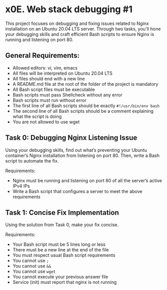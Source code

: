 # x0E. Web stack debugging #1

This project focuses on debugging and fixing issues related to Nginx installation on an Ubuntu 20.04 LTS server. Through two tasks, you'll hone your debugging skills and craft efficient Bash scripts to ensure Nginx is running and listening on port 80.

## General Requirements:
- Allowed editors: vi, vim, emacs
- All files will be interpreted on Ubuntu 20.04 LTS
- All files should end with a new line
- A README.md file at the root of the folder of the project is mandatory
- All Bash script files must be executable
- Bash scripts must pass Shellcheck without any error
- Bash scripts must run without error
- The first line of all Bash scripts should be exactly `#!/usr/bin/env bash`
- The second line of all Bash scripts should be a comment explaining what the script is doing
- You are not allowed to use wget

## Task 0: Debugging Nginx Listening Issue
Using your debugging skills, find out what’s preventing your Ubuntu container’s Nginx installation from listening on port 80. Then, write a Bash script to automate the fix.

Requirements:
- Nginx must be running and listening on port 80 of all the server’s active IPv4 IPs
- Write a Bash script that configures a server to meet the above requirements

## Task 1: Concise Fix Implementation
Using the solution from Task 0, make your fix concise.

Requirements:
- Your Bash script must be 5 lines long or less
- There must be a new line at the end of the file
- You must respect usual Bash script requirements
- You cannot use `;`
- You cannot use `&&`
- You cannot use `wget`
- You cannot execute your previous answer file
- Service (init) must report that nginx is not running
